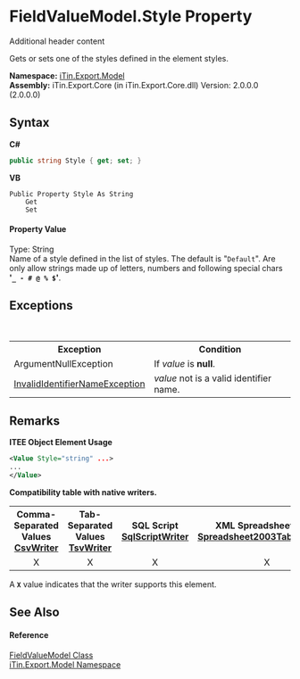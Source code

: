# FieldValueModel.Style Property 
Additional header content 

Gets or sets one of the styles defined in the element styles.

**Namespace:**&nbsp;<a href="N_iTin_Export_Model">iTin.Export.Model</a><br />**Assembly:**&nbsp;iTin.Export.Core (in iTin.Export.Core.dll) Version: 2.0.0.0 (2.0.0.0)

## Syntax

**C#**<br />
``` C#
public string Style { get; set; }
```

**VB**<br />
``` VB
Public Property Style As String
	Get
	Set
```


#### Property Value
Type: String<br />Name of a style defined in the list of styles. The default is "`Default`". Are only allow strings made ​​up of letters, numbers and following special chars <strong>'`_ - # @ % $`'</strong>.

## Exceptions
&nbsp;<table><tr><th>Exception</th><th>Condition</th></tr><tr><td>ArgumentNullException</td><td>If *value* is <strong>null</strong>.</td></tr><tr><td><a href="T_iTin_Export_Model_InvalidIdentifierNameException">InvalidIdentifierNameException</a></td><td>*value* not is a valid identifier name.</td></tr></table>

## Remarks

**ITEE Object Element Usage**<br />
``` XML
<Value Style="string" ...>
...
</Value>
```


<strong>Compatibility table with native writers.</strong><table><tr><th>Comma-Separated Values<br /><a href="T_iTin_Export_Writers_CsvWriter">CsvWriter</a></th><th>Tab-Separated Values<br /><a href="T_iTin_Export_Writers_TsvWriter">TsvWriter</a></th><th>SQL Script<br /><a href="T_iTin_Export_Writers_SqlScriptWriter">SqlScriptWriter</a></th><th>XML Spreadsheet 2003<br /><a href="T_iTin_Export_Writers_Spreadsheet2003TabularWriter">Spreadsheet2003TabularWriter</a></th></tr><tr><td align="center">X</td><td align="center">X</td><td align="center">X</td><td align="center">X</td></tr></table> A <strong>`X`</strong> value indicates that the writer supports this element.


## See Also


#### Reference
<a href="T_iTin_Export_Model_FieldValueModel">FieldValueModel Class</a><br /><a href="N_iTin_Export_Model">iTin.Export.Model Namespace</a><br />